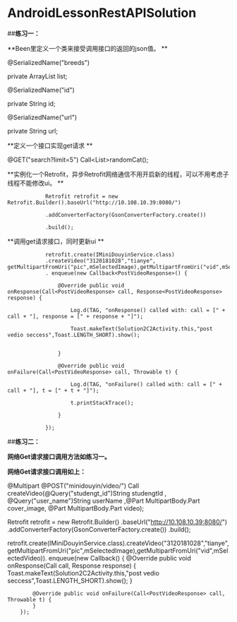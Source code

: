# AndroidLessonRestAPISolution

##**练习一：**

**Been里定义一个类来接受调用接口的返回的json值。  **

@SerializedName("breeds")  

private ArrayList<String> list;   
  
@SerializedName("id")  

private String id;  

@SerializedName("url")  

private  String url;  

**定义一个接口实现get请求  **

@GET("search?limit=5") Call<List<Cat>>randomCat();  
  
**实例化一个Retrofit，异步Retrofit网络通信不用开启新的线程，可以不用考虑子线程不能修改ui。  **


                Retrofit retrofit = new Retrofit.Builder().baseUrl("http://10.108.10.39:8080/")  
                
                .addConverterFactory(GsonConverterFactory.create())  
                
                .build();  
                
**调用get请求接口，同时更新ui  **
 

                retrofit.create(IMiniDouyinService.class)  
                .createVideo("3120181028","tianye", getMultipartFromUri("pic",mSelectedImage),getMultipartFromUri("vid",mSelectedVideo)) 
                . enqueue(new Callback<PostVideoResponse>() {  
                
                    @Override public void onResponse(Call<PostVideoResponse> call, Response<PostVideoResponse> response) {  
                    
                        Log.d(TAG, "onResponse() called with: call = [" + call + "], response = [" + response + "]");  
                        
                        Toast.makeText(Solution2C2Activity.this,"post vedio seccess",Toast.LENGTH_SHORT).show();  
                        

                    }  
                    
                    @Override public void onFailure(Call<PostVideoResponse> call, Throwable t) {  
                    
                        Log.d(TAG, "onFailure() called with: call = [" + call + "], t = [" + t + "]");  
                        
                        t.printStackTrace();  
                        
                    }  
                    
                });  
 ##**练习二：**  
  
**网络Get请求接口调用方法如练习一。**

**网络Get请求接口调用如上：**  

@Multipart
    @POST("minidouyin/video/")
    Call<PostVideoResponse> createVideo(@Query("studengt_id")String studengtId ,
                                        @Query("user_name")String userName ,@Part MultipartBody.Part cover_image,
                                        @Part MultipartBody.Part video);
  
Retrofit retrofit = new Retrofit.Builder()
        .baseUrl("http://10.108.10.39:8080/")
        .addConverterFactory(GsonConverterFactory.create())
        .build();

retrofit.create(IMiniDouyinService.class).createVideo("3120181028","tianye",getMultipartFromUri("pic",mSelectedImage),getMultipartFromUri("vid",mSelectedVideo)).
        enqueue(new Callback<PostVideoResponse>() {
            @Override public void onResponse(Call<PostVideoResponse> call, Response<PostVideoResponse> response) {
                Toast.makeText(Solution2C2Activity.this,"post vedio seccess",Toast.LENGTH_SHORT).show();
            }

            @Override public void onFailure(Call<PostVideoResponse> call, Throwable t) {
            }
        });


